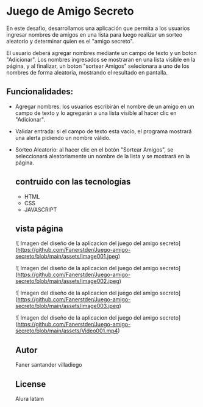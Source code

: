 <h1>Juego de Amigo Secreto</h1>
En este desafio, desarrollamos una aplicación que permita a los usuarios ingresar nombres de amigos en una lista 
para luego realizar un sorteo aleatorio y determinar quien es el "amigo secreto".

El usuario deberá agregar nombres mediante un campo de texto y un boton "Adicionar". 
Los nombres ingresados se mostraran en una lista visible en la página, y al finalizar, 
un boton "sortear Amigos" selecionara a uno de los nombres de forma aleatoria, mostrando el resultado en pantalla.

## Funcionalidades:
* Agregar nombres: los usuarios escribirán el nombre de un amigo en un campo de texto y lo agregarán a una lista visible al hacer
  clic en "Adicionar".
* Validar entrada: si el campo de texto esta vacío, el programa mostrará una alerta pidiendo un nombre válido.
* Sorteo Aleatorio: al hacer clic en el botón "Sortear Amigos", se seleccionará aleatoriamente un nombre de la lista y se mostrará en la página.

  ## contruido con las tecnologías
  * HTML
  * CSS
  * JAVASCRIPT
    
  ## vista página
  <span>![</span><span> Imagen del diseño de la aplicacion del juego del amigo secreto</span><span>]</span><span>(</span><span>https://github.com/Fanerstder/Juego-amigo-secreto/blob/main/assets/image001.jpeg</span><span>)<span>
  
  <span>![</span><span> Imagen del diseño de la aplicacion del juego del amigo secreto</span><span>]</span><span>(</span><span>https://github.com/Fanerstder/Juego-amigo-secreto/blob/main/assets/image002.jpeg</span><span>)<span>
  
  <span>![</span><span> Imagen del diseño de la aplicacion del juego del amigo secreto</span><span>]</span><span>(</span><span>https://github.com/Fanerstder/Juego-amigo-secreto/blob/main/assets/image003.jpeg</span><span>)<span>
  
  <span>![</span><span> Imagen del diseño de la aplicacion del juego del amigo secreto</span><span>]</span><span>(</span><span>https://github.com/Fanerstder/Juego-amigo-secreto/blob/main/assets/Video001.mp4</span><span>)<span>
  ## Autor
  Faner santander villadiego

  ## License
  Alura latam
